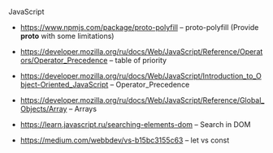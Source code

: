 JavaScript

- https://www.npmjs.com/package/proto-polyfill – proto-polyfill (Provide __proto__ with some limitations)
- https://developer.mozilla.org/ru/docs/Web/JavaScript/Reference/Operators/Operator_Precedence – table of priority
- https://developer.mozilla.org/ru/docs/Web/JavaScript/Introduction_to_Object-Oriented_JavaScript – Operator_Precedence
- https://developer.mozilla.org/ru/docs/Web/JavaScript/Reference/Global_Objects/Array – Arrays
- https://learn.javascript.ru/searching-elements-dom – Search in DOM

- https://medium.com/webbdev/vs-b15bc3155c63 – let vs const